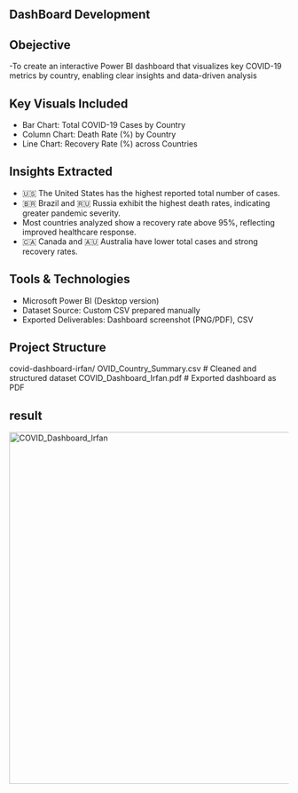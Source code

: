 ## DashBoard Development


## Obejective 

-To create an interactive Power BI dashboard that visualizes key COVID-19 metrics by country, enabling clear insights and data-driven analysis

## Key Visuals Included

- Bar Chart: Total COVID-19 Cases by Country  
- Column Chart: Death Rate (%) by Country  
- Line Chart: Recovery Rate (%) across Countries  

## Insights Extracted

- 🇺🇸 The United States has the highest reported total number of cases.
- 🇧🇷 Brazil and 🇷🇺 Russia exhibit the highest death rates, indicating greater pandemic severity.
- Most countries analyzed show a recovery rate above 95%, reflecting improved healthcare response.
- 🇨🇦 Canada and 🇦🇺 Australia have lower total cases and strong recovery rates.

##  Tools & Technologies

- Microsoft Power BI (Desktop version)
- Dataset Source: Custom CSV prepared manually
- Exported Deliverables: Dashboard screenshot (PNG/PDF), CSV

## Project Structure

covid-dashboard-irfan/
OVID_Country_Summary.csv         # Cleaned and structured dataset
COVID_Dashboard_Irfan.pdf         # Exported dashboard as PDF

## result
<img width="1168" height="634" alt="COVID_Dashboard_Irfan" src="https://github.com/user-attachments/assets/024158b6-9038-40d8-a597-32ce19220b63" />
